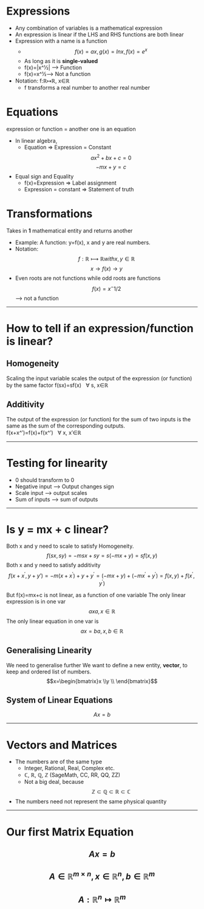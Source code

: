 # Expressions
- Any combination of variables is a mathematical expression
- An expression is linear if the LHS and RHS functions are both linear
- Expression with a name is a function
	- $$f(x)=ax, g(x)=lnx, f(x)=e^x$$
	- As long as it is **single-valued**
	- f(x)=|x^1⁄2| ⟶ Function
	- f(x)=x^1⁄2⟶ Not a function
- Notation: f:ℝ↦ℝ, x∈ℝ
	- f transforms a real number to another real number

# Equations
expression or function = another one is an equation
- In linear algebra,
	- Equation ⇒ Expression = Constant
		$$ax^2+bx+c=0$$
		$$−mx+y=c$$
- Equal sign and Equality
	- f(x)=Expression ⇒ Label assignment
	- Expression = constant ⇒ Statement of truth

# Transformations
Takes in **1** mathematical entity and returns another
- Example: A function: y=f(x), x and y are real numbers.
- Notation: $$f:ℝ ⟼ℝ  with x,y∈ℝ$$
	$$x→ f(x)→y$$
- Even roots are not functions while odd roots are functions
	 $$f(x)=x^−1/2$$⟶ not a function

------------

# How to tell if an expression/function is linear?

## Homogeneity
Scaling the input variable scales the output of the expression (or function) by the same factor
f(sx)=sf(x)   ∀ s, x∈ℝ

## Additivity
The output of the expression (or function) for the sum of two inputs is the same as the sum of the corresponding outputs.
f(x+x^′)=f(x)+f(x^′)   ∀ x, x′∈ℝ

------------------
# Testing for linearity
- 0 should transform to 0
- Negative input --> Output changes sign
- Scale input --> output scales
- Sum of inputs --> sum of outputs

------
# Is y = mx + c linear?
Both x and y need to scale to satisfy Homogeneity.
$$f(sx, sy)=−msx+sy
=s(−mx+y)
=sf(x,y)$$
Both x and y need to satisfy additivity
$$f(x+x^′, y+y′) =−m(x+x^′)+y+y^′
=(−mx+y)+(−mx^′+y^′)
=f(x,y)+f(x^′,y^′)$$

But f(x)=mx+c is not linear, as a function of one variable
The only linear expression is in one var
$$ax    a,x∈ℝ$$
The only linear equation in one var is
$$ax=b      a,x,b∈ℝ$$

## Generalising Linearity
We need to generalise further
We want to define a new entity, **vector**, to keep and ordered list of numbers.
$$x=\begin{bmatrix}x \\y \\ \end{bmatrix}$$


## System of Linear Equations
$$Ax=b$$

-------------

# Vectors and Matrices
- The numbers are of the same type
	- Integer, Rational, Real, Complex etc.
	- ℂ, ℝ, ℚ, ℤ (SageMath, CC, RR, QQ, ZZ)
	- Not a big deal, because
		 $$ℤ⊂ℚ⊂ℝ⊂ℂ$$
- The numbers need not represent the same physical quantity

------
# Our first Matrix Equation
## $$Ax=b$$
## $$A∈ℝ^{m×n}, x∈ℝ^n , b∈ℝ^m$$
## $$A:ℝ^n ↦ℝ^m$$
